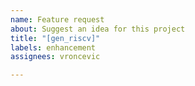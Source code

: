 ```yaml
---
name: Feature request
about: Suggest an idea for this project
title: "[gen_riscv]"
labels: enhancement
assignees: vroncevic

---
```



